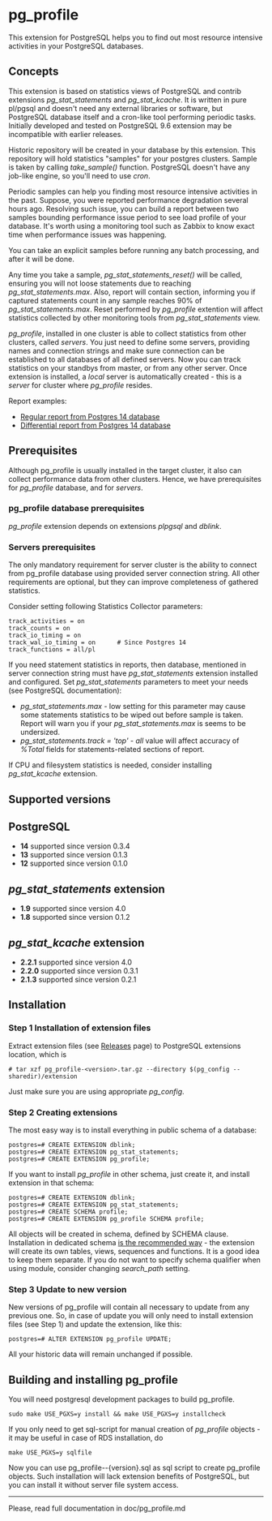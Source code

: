 # pg_profile
This extension for PostgreSQL helps you to find out most resource intensive activities in your PostgreSQL databases.
## Concepts
This extension is based on statistics views of PostgreSQL and contrib extensions *pg_stat_statements* and *pg_stat_kcache*. It is written in pure pl/pgsql and doesn't need any external libraries or software, but PostgreSQL database itself and a cron-like tool performing periodic tasks. Initially developed and tested on PostgreSQL 9.6 extension may be incompatible with earlier releases.

Historic repository will be created in your database by this extension. This repository will hold statistics "samples" for your postgres clusters. Sample is taken by calling _take_sample()_ function. PostgreSQL doesn't have any job-like engine, so you'll need to use *cron*.

Periodic samples can help you finding most resource intensive activities in the past. Suppose, you were reported performance degradation several hours ago. Resolving such issue, you can build a report between two samples bounding performance issue period to see load profile of your database. It's worth using a monitoring tool such as Zabbix to know exact time when performance issues was happening.

You can take an explicit samples before running any batch processing, and after it will be done.

Any time you take a sample, _pg_stat_statements_reset()_ will be called, ensuring you will not loose statements due to reaching *pg_stat_statements.max*. Also, report will contain section, informing you if captured statements count in any sample reaches 90% of _pg_stat_statements.max_. Reset performed by _pg_profile_ extention will affect statistics collected by other monitoring tools from _pg_stat_statements_ view.

*pg_profile*, installed in one cluster is able to collect statistics from other clusters, called *servers*. You just need to define some servers, providing names and connection strings and make sure connection can be established to all databases of all defined servers. Now you can track statistics on your standbys from master, or from any other server. Once extension is installed, a *local* server is automatically created - this is a *server* for cluster where *pg_profile* resides.

Report examples:
* [Regular report from Postgres 14 database](https://zubkov-andrei.github.io/pg_profile/report_examples/pg14.html)
* [Differential report from Postgres 14 database](https://zubkov-andrei.github.io/pg_profile/report_examples/pg14_diff.html)

## Prerequisites

Although pg_profile is usually installed in the target cluster, it also can collect performance data from other clusters. Hence, we have prerequisites for *pg_profile* database, and for *servers*.

### pg_profile database prerequisites

_pg_profile_ extension depends on extensions _plpgsql_ and _dblink_.

### Servers prerequisites

The only mandatory requirement for server cluster is the ability to connect from pg_profile database using provided server connection string. All other requirements are optional, but they can improve completeness of gathered statistics.

Consider setting following Statistics Collector parameters:

```
track_activities = on
track_counts = on
track_io_timing = on
track_wal_io_timing = on      # Since Postgres 14
track_functions = all/pl
```

If you need statement statistics in reports, then database, mentioned in server connection string must have _pg_stat_statements_ extension installed and configured. Set *pg_stat_statements* parameters to meet your needs (see PostgreSQL documentation):

* _pg_stat_statements.max_ - low setting for this parameter may cause some statements statistics to be wiped out before sample is taken. Report will warn you if your _pg_stat_statements.max_ is seems to be undersized.
* _pg_stat_statements.track = 'top'_ - _all_ value will affect accuracy of _%Total_ fields for statements-related sections of report.

If CPU and filesystem statistics is needed, consider installing *pg_stat_kcache* extension.

## Supported versions
## PostgreSQL
* **14** supported since version 0.3.4
* **13** supported since version 0.1.3
* **12** supported since version 0.1.0
## _pg_stat_statements_ extension
* **1.9** supported since version 4.0
* **1.8** supported since version 0.1.2
## _pg_stat_kcache_ extension
* **2.2.1** supported since version 4.0
* **2.2.0** supported since version 0.3.1
* **2.1.3** supported since version 0.2.1


## Installation

### Step 1 Installation of extension files

Extract extension files (see [Releases](https://github.com/zubkov-andrei/pg_profile/releases) page) to PostgreSQL extensions location, which is

```
# tar xzf pg_profile-<version>.tar.gz --directory $(pg_config --sharedir)/extension
```

Just make sure you are using appropriate *pg_config*.

### Step 2 Creating extensions

The most easy way is to install everything in public schema of a database:

```
postgres=# CREATE EXTENSION dblink;
postgres=# CREATE EXTENSION pg_stat_statements;
postgres=# CREATE EXTENSION pg_profile;
```

If you want to install *pg_profile* in other schema, just create it, and install extension in that schema:

```
postgres=# CREATE EXTENSION dblink;
postgres=# CREATE EXTENSION pg_stat_statements;
postgres=# CREATE SCHEMA profile;
postgres=# CREATE EXTENSION pg_profile SCHEMA profile;
```

All objects will be created in schema, defined by SCHEMA clause. Installation in dedicated schema <u>is the recommended way</u> - the extension will create its own tables, views, sequences and functions. It is a good idea to keep them separate. If you do not want to specify schema qualifier when using module, consider changing _search_path_ setting.

### Step 3 Update to new version

New versions of pg_profile will contain all necessary to update from any previous one. So, in case of update you will only need to install extension files (see Step 1) and update the extension, like this:

```
postgres=# ALTER EXTENSION pg_profile UPDATE;
```

All your historic data will remain unchanged if possible.

## Building and installing pg_profile

You will need postgresql development packages to build pg_profile.

```
sudo make USE_PGXS=y install && make USE_PGXS=y installcheck
```

If you only need to get sql-script for manual creation of *pg_profile* objects - it may be useful in case of RDS installation, do

```
make USE_PGXS=y sqlfile
```

Now you can use pg_profile--{version}.sql as sql script to create pg_profile objects. Such installation will lack extension benefits of PostgreSQL, but you can install it without server file system access.

------

Please, read full documentation in doc/pg_profile.md
